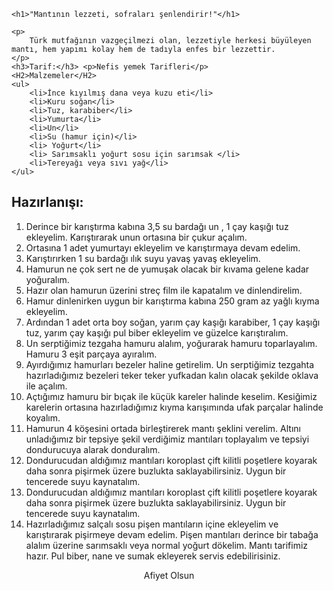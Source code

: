 <!DOCTYPE html>
<html lang="tr">
<head>
    <meta charset="UTF-8">
    <meta name="viewport" content="width=device-width, initial-scale=1.0">
    <title>Mantı Tarifi</title>
    <style>
    #son{text-align: center;}
    </style>
</head>
<body>
    
    <h1>"Mantının lezzeti, sofraları şenlendirir!"</h1>
   
    <p> 
        Türk mutfağının vazgeçilmezi olan, lezzetiyle herkesi büyüleyen mantı, hem yapımı kolay hem de tadıyla enfes bir lezzettir.
    </p>
    <h3>Tarif:</h3> <p>Nefis yemek Tarifleri</p>
    <H2>Malzemeler</H2>
    <ul>
        <li>İnce kıyılmış dana veya kuzu eti</li>
        <li>Kuru soğan</li>
        <li>Tuz, karabiber</li>
        <li>Yumurta</li>
        <li>Un</li>
        <li>Su (hamur için)</li>
        <li> Yoğurt</li>
        <li> Sarımsaklı yoğurt sosu için sarımsak </li>
        <li>Tereyağı veya sıvı yağ</li>
    </ul>
<h2>Hazırlanışı:</h2>
<ol>
    <li>Derince bir karıştırma kabına 3,5 su bardağı un , 1 çay kaşığı tuz ekleyelim.
        Karıştırarak unun ortasına bir çukur açalım.</li>
    <li>Ortasına 1 adet yumurtayı ekleyelim ve karıştırmaya devam edelim.</li>
    <li>Karıştırırken 1 su bardağı ılık suyu yavaş yavaş ekleyelim.</li>
    <li>Hamurun ne çok sert ne de yumuşak olacak bir kıvama gelene kadar yoğuralım.</li>
    <li>Hazır olan hamurun üzerini streç film ile kapatalım ve dinlendirelim.</li>
    <li>Hamur dinlenirken uygun bir karıştırma kabına 250 gram az yağlı kıyma ekleyelim.</li>
    <li>Ardından 1 adet orta boy soğan, yarım çay kaşığı karabiber, 1 çay kaşığı tuz, yarım çay kaşığı pul biber ekleyelim ve güzelce karıştıralım.</li>
    <li>Un serptiğimiz tezgaha hamuru alalım, yoğurarak hamuru toparlayalım. Hamuru 3 eşit parçaya ayıralım.</li>
    <li>Ayırdığımız hamurları bezeler haline getirelim. Un serptiğimiz tezgahta hazırladığımız bezeleri teker teker yufkadan kalın olacak şekilde oklava ile açalım.</li>
    <li>Açtığımız hamuru bir bıçak ile küçük kareler halinde keselim. Kesiğimiz karelerin ortasına hazırladığımız kıyma karışımında ufak parçalar halinde koyalım.</li>
    <li>Hamurun 4 köşesini ortada birleştirerek mantı şeklini verelim. Altını unladığımız bir tepsiye şekil verdiğimiz mantıları toplayalım ve tepsiyi dondurucuya alarak donduralım.</li>
    <li>Dondurucudan aldığımız mantıları koroplast çift kilitli poşetlere koyarak daha sonra pişirmek üzere buzlukta saklayabilirsiniz. Uygun bir tencerede suyu kaynatalım.</li>
    <li>Dondurucudan aldığımız mantıları koroplast çift kilitli poşetlere koyarak daha sonra pişirmek üzere buzlukta saklayabilirsiniz. Uygun bir tencerede suyu kaynatalım.</li>
    <li>Hazırladığımız salçalı sosu pişen mantıların içine ekleyelim ve karıştırarak pişirmeye devam edelim. Pişen mantıları derince bir tabağa alalım üzerine sarımsaklı veya normal yoğurt dökelim. Mantı tarifimiz hazır. Pul biber, nane ve sumak ekleyerek servis edebilirisiniz.</li>
 
</ol>
  <p id="son">  Afiyet Olsun</p>
</body>
</html>
